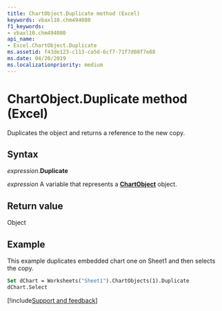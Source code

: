 ```yaml
---
title: ChartObject.Duplicate method (Excel)
keywords: vbaxl10.chm494080
f1_keywords:
- vbaxl10.chm494080
api_name:
- Excel.ChartObject.Duplicate
ms.assetid: f43de123-c113-ca5d-6cf7-71f7d08f7e88
ms.date: 04/20/2019
ms.localizationpriority: medium
---
```



# ChartObject.Duplicate method (Excel)

Duplicates the object and returns a reference to the new copy.


## Syntax

_expression_.**Duplicate**

_expression_ A variable that represents a **[ChartObject](Excel.ChartObject.md)** object.


## Return value

Object


## Example

This example duplicates embedded chart one on Sheet1 and then selects the copy.

```vb
Set dChart = Worksheets("Sheet1").ChartObjects(1).Duplicate 
dChart.Select
```



[!include[Support and feedback](~/includes/feedback-boilerplate.md)]